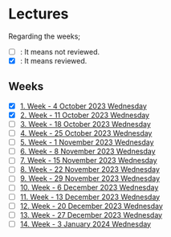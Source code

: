 # Lectures

Regarding the weeks;
- [ ] : It means not reviewed.
- [x] : It means reviewed.

## Weeks
- [x] [1. Week - 4 October 2023 Wednesday](01_04_10_2023.md)
- [x] [2. Week - 11 October 2023 Wednesday](02_11_10_2023.md)
- [ ] [3. Week - 18 October 2023 Wednesday](03_18_10_2023.md)
- [ ] [4. Week - 25 October 2023 Wednesday](04_25_10_2023.md)
- [ ] [5. Week - 1 November 2023 Wednesday](05_01_11_2023.md)
- [ ] [6. Week - 8 November 2023 Wednesday](06_08_11_2023.md)
- [ ] [7. Week - 15 November 2023 Wednesday](07_15_11_2023.md)
- [ ] [8. Week - 22 November 2023 Wednesday](08_22_11_2023.md)
- [ ] [9. Week - 29 November 2023 Wednesday](09_29_11_2023.md)
- [ ] [10. Week - 6 December 2023 Wednesday](10_06_12_2023.md)
- [ ] [11. Week - 13 December 2023 Wednesday](11_13_12_2023.md)
- [ ] [12. Week - 20 December 2023 Wednesday](12_20_12_2023.md)
- [ ] [13. Week - 27 December 2023 Wednesday](13_27_12_2023.md)
- [ ] [14. Week - 3 January 2024 Wednesday](14_03_01_2024.md)
